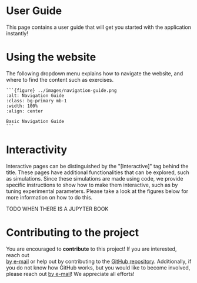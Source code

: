 # User Guide

This page contains a user guide that will get you started with the application instantly!

# Using the website

The following dropdown menu explains how to navigate the website, and where to find the content such as exercises.

````{dropdown} Basic Navigation Guide
```{figure} ../images/navigation-guide.png
:alt: Navigation Guide
:class: bg-primary mb-1
:width: 100%
:align: center

Basic Navigation Guide
```

````

# Interactivity

Interactive pages can be distinguished by the "\[Interactive\]" tag behind the title. These pages have additional
functionalities that can be explored, such as simulations. Since these simulations are made using code, we provide
specific instructions to show how to make them interactive, such as by tuning experimental parameters. Please take a
look at the figures below for more information on how to do this.

TODO WHEN THERE IS A JUPYTER BOOK

# Contributing to the project

You are encouraged to **contribute** to this project! If you are interested, reach out  
[by e-mail](mailto:lars.quaedvlieg@epfl.ch) or help out by contributing to the 
[GitHub repository](https://github.com/lars-quaedvlieg/Sustainability-High-School-Mathematics). Additionally, if you do 
not know how GitHub works, but you would like to become involved, please reach out 
[by e-mail](mailto:lars.quaedvlieg@epfl.ch)! We appreciate all efforts!